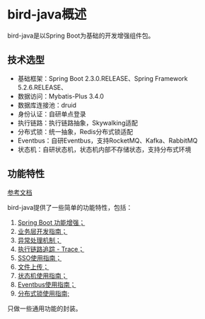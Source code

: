 # bird-java概述

bird-java是以Spring Boot为基础的开发增强组件包。

## 技术选型

 - 基础框架：Spring Boot 2.3.0.RELEASE、Spring Framework 5.2.6.RELEASE、
 - 数据访问：Mybatis-Plus 3.4.0
 - 数据库连接池：druid
 - 身份认证：自研单点登录
 - 执行链路：执行链路抽象，Skywalking适配
 - 分布式锁：统一抽象，Redis分布式锁适配
 - Eventbus：自研Eventbus，支持RocketMQ、Kafka、RabbitMQ
 - 状态机：自研状态机，状态机内部不存储状态，支持分布式环境

## 功能特性

[参考文档](https://www.yuque.com/books/share/5ceae84e-8c45-4068-91f0-88c54ab7488d)

bird-java提供了一些简单的功能特性，包括：

 1. [Spring Boot 功能增强；](https://www.yuque.com/docs/share/701ca7d4-dc0e-46a4-9fd0-371f4eb65313)
 2. [业务层开发指南；](https://www.yuque.com/docs/share/35e51fb5-8e2b-4d92-953f-5708174baa63)
 3. [异常处理机制；](https://www.yuque.com/docs/share/d934b703-e855-4bb6-80f4-36f82ab6a700)
 4. [执行链路追踪 - Trace；](https://www.yuque.com/docs/share/3e32797a-e123-4771-9e28-1860ccdeb481)
 5. [SSO使用指南；](https://www.yuque.com/docs/share/3c246bc0-0137-47c5-b019-d93a98c0d99e)
 6. [文件上传；](https://www.yuque.com/docs/share/587090e6-f91c-41ac-acb6-7a47f7cdfd61)
 7. [状态机使用指南；](https://www.yuque.com/docs/share/0d35016a-e5aa-4107-9e93-d6ed03fdb2de)
 8. [Eventbus使用指南；](https://www.yuque.com/docs/share/3f8fef0f-bdf3-485e-bab9-6c4a78a7289e)
 9. [分布式锁使用指南;](https://www.yuque.com/docs/share/b04d3789-bcc1-4048-ac16-5607c8466f18)
 

 只做一些通用功能的封装。

